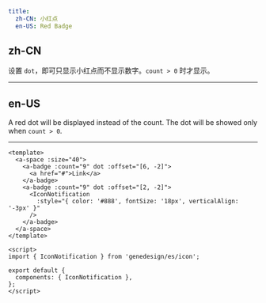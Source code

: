 ```yaml
title:
  zh-CN: 小红点
  en-US: Red Badge
```

## zh-CN

设置 `dot`，即可只显示小红点而不显示数字。`count > 0` 时才显示。

---

## en-US

A red dot will be displayed instead of the count. The dot will be showed only when `count > 0`.

---

```vue
<template>
  <a-space :size="40">
    <a-badge :count="9" dot :offset="[6, -2]">
      <a href="#">Link</a>
    </a-badge>
    <a-badge :count="9" dot :offset="[2, -2]">
      <IconNotification
        :style="{ color: '#888', fontSize: '18px', verticalAlign: '-3px' }"
      />
    </a-badge>
  </a-space>
</template>

<script>
import { IconNotification } from 'genedesign/es/icon';

export default {
  components: { IconNotification },
};
</script>
```
